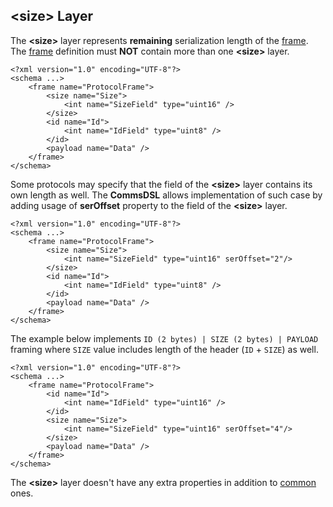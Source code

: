 ## &lt;size&gt; Layer
The **&lt;size&gt;** layer represents **remaining** serialization length of the
[frame](frames.md). The [frame](frames.md) definition must **NOT** contain more 
than one **&lt;size&gt;** layer. 
```
<?xml version="1.0" encoding="UTF-8"?>
<schema ...>
    <frame name="ProtocolFrame">
        <size name="Size">
            <int name="SizeField" type="uint16" />
        </size>
        <id name="Id">
            <int name="IdField" type="uint8" />  
        </id>
        <payload name="Data" />
    </frame>
</schema>
```
Some protocols may specify that the field of the **&lt;size&gt;** layer
contains its own length as well. The **CommsDSL** allows implementation of 
such case by adding usage of **serOffset** property to the field of the
**&lt;size&gt;** layer.
```
<?xml version="1.0" encoding="UTF-8"?>
<schema ...>
    <frame name="ProtocolFrame">
        <size name="Size">
            <int name="SizeField" type="uint16" serOffset="2"/>
        </size>
        <id name="Id">
            <int name="IdField" type="uint8" />  
        </id>
        <payload name="Data" />
    </frame>
</schema>
```

The example below implements `ID (2 bytes) | SIZE (2 bytes) | PAYLOAD` framing
where `SIZE` value includes length of the header (`ID` + `SIZE`) as well.
```
<?xml version="1.0" encoding="UTF-8"?>
<schema ...>
    <frame name="ProtocolFrame">
        <id name="Id">
            <int name="IdField" type="uint16" />  
        </id>
        <size name="Size">
            <int name="SizeField" type="uint16" serOffset="4"/>
        </size>
        <payload name="Data" />
    </frame>
</schema>
```

The **&lt;size&gt;** layer doesn't have
any extra properties in addition to [common](common.md) ones.
